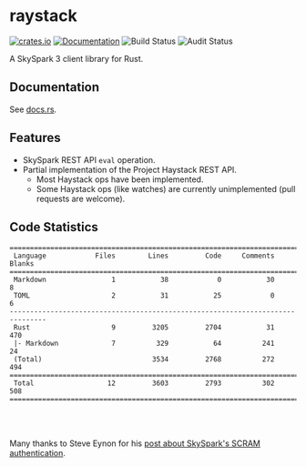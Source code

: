 # raystack

[![crates.io](https://img.shields.io/crates/v/raystack.svg)](https://crates.io/crates/raystack)
[![Documentation](https://docs.rs/raystack/badge.svg)](https://docs.rs/raystack)
![Build Status](https://github.com/a-mackay/raystack/workflows/build/badge.svg)
![Audit Status](https://github.com/a-mackay/raystack/workflows/audit/badge.svg)


A SkySpark 3 client library for Rust.

## Documentation
See [docs.rs](https://docs.rs/raystack).

## Features
* SkySpark REST API `eval` operation.
* Partial implementation of the Project Haystack REST API.
    * Most Haystack ops have been implemented.
    * Some Haystack ops (like watches) are currently unimplemented (pull requests are welcome).

## Code Statistics
```
===============================================================================
 Language            Files        Lines         Code     Comments       Blanks
===============================================================================
 Markdown                1           38            0           30            8
 TOML                    2           31           25            0            6
-------------------------------------------------------------------------------
 Rust                    9         3205         2704           31          470
 |- Markdown             7          329           64          241           24
 (Total)                           3534         2768          272          494
===============================================================================
 Total                  12         3603         2793          302          508
===============================================================================
```

<br><br>

Many thanks to Steve Eynon for his [post about SkySpark's SCRAM authentication](http://www.alienfactory.co.uk/articles/skyspark-scram-over-sasl).
